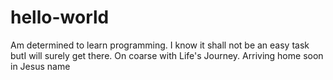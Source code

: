 # hello-world
Am determined to learn programming. I know it shall not be an easy task butI will surely get there.
On coarse with Life's Journey. Arriving home soon in Jesus name
